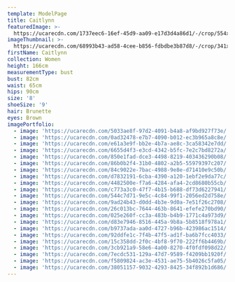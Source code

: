 ```yaml
---
template: ModelPage
title: Caitlynn
featuredImage: >-
  https://ucarecdn.com/1737eec6-16ef-45d9-aa09-e17d3d4a86d1/-/crop/554x393/0,197/-/preview/
imageThumbnail: >-
  https://ucarecdn.com/68993b43-ad58-4cee-b856-fdbdbe3b87d8/-/crop/341x480/92,17/-/preview/
firstName: Caitlynn
collection: Women
height: 166cm
measurementType: bust
bust: 82cm
waist: 65cm
hips: 90cm
size: '8'
shoeSize: '9'
hair: Brunette
eyes: Brown
imagePortfolio:
  - image: 'https://ucarecdn.com/5033ae8f-97d2-4091-b4a8-af9bd927f73e/'
  - image: 'https://ucarecdn.com/0ad32478-e7b7-4090-b012-ec3b965a8c8e/'
  - image: 'https://ucarecdn.com/e61a3e9f-bb2e-4b7a-ae8c-3ca58342e7dd/'
  - image: 'https://ucarecdn.com/6655d4f3-e3cd-4342-b5fc-7e2c7bd8272a/'
  - image: 'https://ucarecdn.com/850e1fad-dce3-4498-8219-403436290b08/'
  - image: 'https://ucarecdn.com/86b0b2f4-31b0-4802-a2b5-55979397c207/'
  - image: 'https://ucarecdn.com/84c9022e-7bac-4988-9e8e-d71410e9c50b/'
  - image: 'https://ucarecdn.com/d7832191-6cba-4390-a120-1ebf2e9da77c/'
  - image: 'https://ucarecdn.com/4482500e-f7a6-4284-afa4-2cd8680b55cb/'
  - image: 'https://ucarecdn.com/c773a3c0-47f7-4b15-b688-df73d6227941/'
  - image: 'https://ucarecdn.com/544c7d71-9e5c-4c84-99f1-2056ed2d758e/'
  - image: 'https://ucarecdn.com/9ad24b43-d0dd-4b3e-9d0a-7e51f26c2708/'
  - image: 'https://ucarecdn.com/26c013bc-7644-463b-8641-efefe270bd90/'
  - image: 'https://ucarecdn.com/025e260f-cc3a-483b-b4b9-1771c4a973d9/'
  - image: 'https://ucarecdn.com/d83e7946-8516-445a-9b8a-5b8518f978a1/'
  - image: 'https://ucarecdn.com/b9737ada-aa0d-4727-b96b-423986ac1514/'
  - image: 'https://ucarecdn.com/92ddfe1c-7f4b-47f5-ad1f-ba6b7fcc4033/'
  - image: 'https://ucarecdn.com/15c358dd-2f0c-4bf8-9f70-222ff6b4469b/'
  - image: 'https://ucarecdn.com/3cb921a9-58e6-4a00-8270-4f0fdf098d22/'
  - image: 'https://ucarecdn.com/7ecdc531-129a-47d7-9589-f4209bb1920f/'
  - image: 'https://ucarecdn.com/f5809824-ac3e-4531-ae75-5b4026c5fa05/'
  - image: 'https://ucarecdn.com/38051157-9032-4293-8425-34f892b1d686/'
---
```


